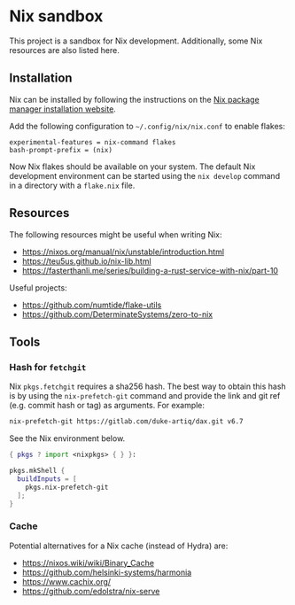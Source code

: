 # Nix sandbox

This project is a sandbox for Nix development.
Additionally, some Nix resources are also listed here.

## Installation

Nix can be installed by following the instructions on the [Nix package manager installation website](https://nixos.org/download.html).

Add the following configuration to `~/.config/nix/nix.conf` to enable flakes:

```plain
experimental-features = nix-command flakes
bash-prompt-prefix = (nix)
```

Now Nix flakes should be available on your system.
The default Nix development environment can be started using the `nix develop` command in a directory with a `flake.nix` file.

## Resources

The following resources might be useful when writing Nix:

- <https://nixos.org/manual/nix/unstable/introduction.html>
- <https://teu5us.github.io/nix-lib.html>
- <https://fasterthanli.me/series/building-a-rust-service-with-nix/part-10>

Useful projects:

- <https://github.com/numtide/flake-utils>
- <https://github.com/DeterminateSystems/zero-to-nix>

## Tools

### Hash for `fetchgit`

Nix `pkgs.fetchgit` requires a sha256 hash. The best way to obtain this hash is by using the `nix-prefetch-git` command and provide the link and git ref (e.g. commit hash or tag) as arguments. For example:

```sh
nix-prefetch-git https://gitlab.com/duke-artiq/dax.git v6.7
```

See the Nix environment below.

```nix
{ pkgs ? import <nixpkgs> { } }:

pkgs.mkShell {
  buildInputs = [
    pkgs.nix-prefetch-git
  ];
}
```

### Cache

Potential alternatives for a Nix cache (instead of Hydra) are:

- <https://nixos.wiki/wiki/Binary_Cache>
- <https://github.com/helsinki-systems/harmonia>
- <https://www.cachix.org/>
- <https://github.com/edolstra/nix-serve>
